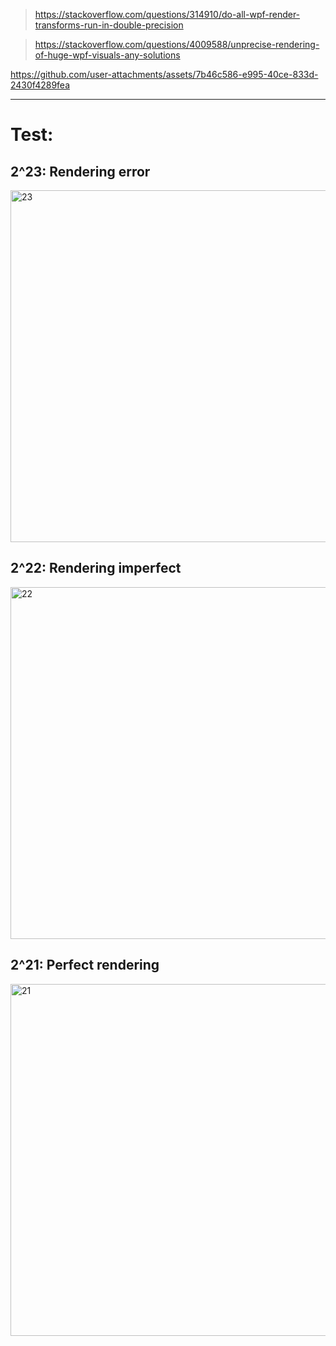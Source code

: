> https://stackoverflow.com/questions/314910/do-all-wpf-render-transforms-run-in-double-precision

> https://stackoverflow.com/questions/4009588/unprecise-rendering-of-huge-wpf-visuals-any-solutions

https://github.com/user-attachments/assets/7b46c586-e995-40ce-833d-2430f4289fea

---

# Test:
## 2^23: Rendering error
<img width="999" height="563" alt="23" src="https://github.com/user-attachments/assets/8e9cb4f6-6014-42e6-b258-18c11218e8dd" />

## 2^22: Rendering imperfect
<img width="999" height="563" alt="22" src="https://github.com/user-attachments/assets/cfbdc62d-9c82-4692-a58d-2cfcf3914e51" />

## 2^21: Perfect rendering
<img width="999" height="563" alt="21" src="https://github.com/user-attachments/assets/a823f758-d5ad-4473-a26a-d9c340517f7c" />

